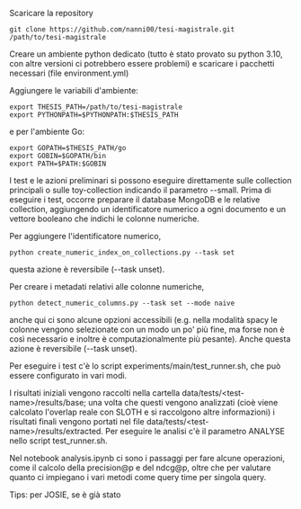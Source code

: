 Scaricare la repository
```
git clone https://github.com/nanni00/tesi-magistrale.git /path/to/tesi-magistrale
```

Creare un ambiente python dedicato (tutto è stato provato su python 3.10, con altre versioni ci potrebbero essere problemi) e scaricare i pacchetti necessari (file environment.yml)

Aggiungere le variabili d'ambiente:
```
export THESIS_PATH=/path/to/tesi-magistrale
export PYTHONPATH=$PYTHONPATH:$THESIS_PATH
```

e per l'ambiente Go:
```
export GOPATH=$THESIS_PATH/go
export GOBIN=$GOPATH/bin
export PATH=$PATH:$GOBIN
```

I test e le azioni preliminari si possono eseguire direttamente sulle collection principali o sulle toy-collection indicando il parametro --small.
Prima di eseguire i test, occorre preparare il database MongoDB e le relative collection, aggiungendo un identificatore numerico a ogni documento e un vettore booleano che indichi le colonne numeriche.

Per aggiungere l'identificatore numerico,

```
python create_numeric_index_on_collections.py --task set
```

questa azione è reversibile (--task unset).


Per creare i metadati relativi alle colonne numeriche,

```
python detect_numeric_columns.py --task set --mode naive
```

anche qui ci sono alcune opzioni accessibili (e.g. nella modalità spacy le colonne vengono selezionate con un modo un po' più fine, ma forse non è così necessario e inoltre è computazionalmente più pesante). Anche questa azione è reversibile (--task unset).

Per eseguire i test c'è lo script experiments/main/test_runner.sh, che può essere configurato in vari modi.

I risultati iniziali vengono raccolti nella cartella data/tests/\<test-name\>/results/base; una volta che questi vengono analizzati (cioè viene calcolato l'overlap reale con SLOTH e si raccolgono altre informazioni) i risultati finali vengono portati nel file data/tests/\<test-name\>/results/extracted. Per eseguire le analisi c'è il parametro ANALYSE nello script test_runner.sh.

Nel notebook analysis.ipynb ci sono i passaggi per fare alcune operazioni, come il calcolo della precision@p e del ndcg@p, oltre che per valutare quanto ci impiegano i vari metodi come query time per singola query.


Tips: per JOSIE, se è già stato



